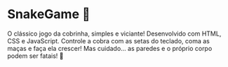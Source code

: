 # SnakeGame 🐍
O clássico jogo da cobrinha, simples e viciante! Desenvolvido com HTML, CSS e JavaScript. Controle a cobra com as setas do teclado, coma as maças e faça ela crescer! Mas cuidado… as paredes e o próprio corpo podem ser fatais! 🐍
